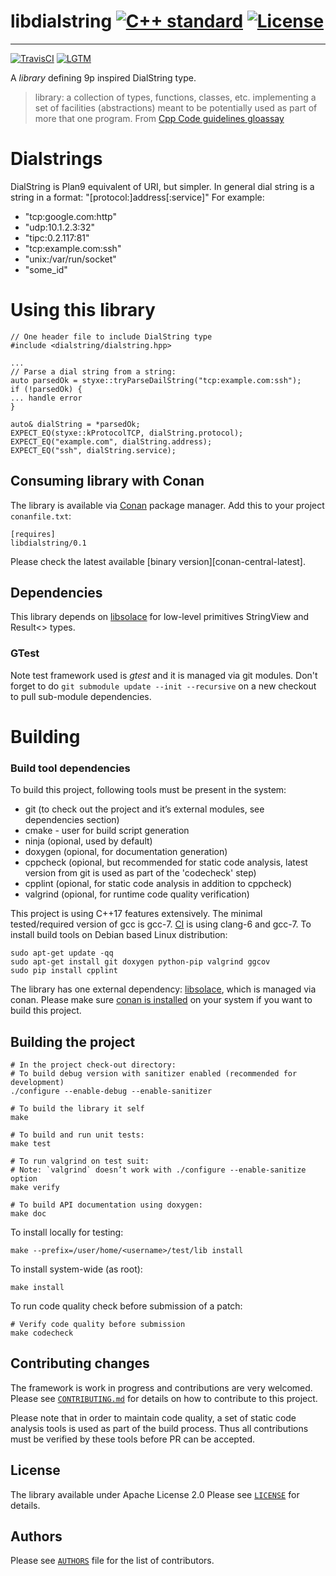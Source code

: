 # libdialstring [![C++ standard][c++-standard-shield]][c++-standard-link] [![License][license-shield]][license-link]
---
[![TravisCI][travis-shield]][travis-link]
[![LGTM][LGTM-shield]][LGTM-link]
<!--[![Codecov][codecov-shield]][codecov-link]
[![Coverity][coverity-shield]][coverity-link]
[![Coverage Status][coveralls-shield]][coveralls-link]-->


[c++-standard-shield]: https://img.shields.io/badge/c%2B%2B-14/17/20-blue.svg
[c++-standard-link]: https://en.wikipedia.org/wiki/C%2B%2B#Standardization
[license-shield]: https://img.shields.io/badge/License-Apache%202.0-blue.svg
[license-link]: https://opensource.org/licenses/Apache-2.0
[travis-shield]: https://travis-ci.com/abbyssoul/libdialstring.svg?branch=master
[travis-link]: https://travis-ci.com/abbyssoul/libdialstring

[LGTM-shield]: https://img.shields.io/lgtm/grade/cpp/github/abbyssoul/libdialstring.svg
[LGTM-link]: https://lgtm.com/projects/g/abbyssoul/libdialstring/alerts/

<!--[codecov-shield]: https://codecov.io/gh/abbyssoul/libdialstring/branch/master/graph/badge.svg
[codecov-link]: https://codecov.io/gh/abbyssoul/libdialstring
[coverity-shield]: https://scan.coverity.com/projects/18800/badge.svg
[coverity-link]: https://scan.coverity.com/projects/abbyssoul-libdialstring
[coveralls-shield]: https://coveralls.io/repos/github/abbyssoul/libdialstring/badge.svg?branch=master
[coveralls-link]: https://coveralls.io/github/abbyssoul/libdialstring?branch=master-->


A _library_ defining 9p inspired DialString type.
> library: a collection of types, functions, classes, etc. implementing a set of facilities (abstractions) meant to be potentially used as part of more that one program. From [Cpp Code guidelines gloassay](http://isocpp.github.io/CppCoreGuidelines/CppCoreGuidelines#glossary)

# Dialstrings
DialString is Plan9 equivalent of URI, but simpler.
In general dial string is a string in a format: "[protocol:]address[:service]"
For example:
- "tcp:google.com:http"
- "udp:10.1.2.3:32"
- "tipc:0.2.117:81"
- "tcp:example.com:ssh"
- "unix:/var/run/socket"
- "some_id"

# Using this library

```
// One header file to include DialString type
#include <dialstring/dialstring.hpp>

...
// Parse a dial string from a string:
auto parsedOk = styxe::tryParseDailString("tcp:example.com:ssh");
if (!parsedOk) {
... handle error
}

auto& dialString = *parsedOk;
EXPECT_EQ(styxe::kProtocolTCP, dialString.protocol);
EXPECT_EQ("example.com", dialString.address);
EXPECT_EQ("ssh", dialString.service);
```

## Consuming library with Conan
The library is available via [Conan](https://conan.io/) package manager. Add this to your project `conanfile.txt`:
```
[requires]
libdialstring/0.1
```

Please check the latest available [binary version][conan-central-latest].


## Dependencies
This library depends on [libsolace](https://github.com/abbyssoul/libsolace) for low-level primitives StringView and Result<> types.

### GTest
Note test framework used is *gtest* and it is managed via git modules.
Don't forget to do `git submodule update --init --recursive` on a new checkout to pull sub-module dependencies.



# Building

### Build tool dependencies
To build this project, following tools must be present in the system:
* git (to check out the project and it’s external modules, see dependencies section)
* cmake - user for build script generation
* ninja (opional, used by default)
* doxygen (opional, for documentation generation)
* cppcheck (opional, but recommended for static code analysis, latest version from git is used as part of the 'codecheck' step)
* cpplint (opional, for static code analysis in addition to cppcheck)
* valgrind (opional, for runtime code quality verification)

This project is using C++17 features extensively. The minimal tested/required version of gcc is gcc-7.
[CI](https://travis-ci.org/abbyssoul/libdialstring) is using clang-6 and gcc-7.
To install build tools on Debian based Linux distribution:
```shell
sudo apt-get update -qq
sudo apt-get install git doxygen python-pip valgrind ggcov
sudo pip install cpplint
```

The library has one external dependency: [libsolace](https://github.com/abbyssoul/libsolace), which is managed via conan.
Please make sure [conan is installed](https://docs.conan.io/en/latest/installation.html) on your system if you want to build this project.

## Building the project
```shell
# In the project check-out directory:
# To build debug version with sanitizer enabled (recommended for development)
./configure --enable-debug --enable-sanitizer

# To build the library it self
make

# To build and run unit tests:
make test

# To run valgrind on test suit:
# Note: `valgrind` doesn’t work with ./configure --enable-sanitize option
make verify

# To build API documentation using doxygen:
make doc
```

To install locally for testing:
```shell
make --prefix=/user/home/<username>/test/lib install
```
To install system-wide (as root):
```shell
make install
```
To run code quality check before submission of a patch:
```shell
# Verify code quality before submission
make codecheck
```


## Contributing changes
The framework is work in progress and contributions are very welcomed.
Please see  [`CONTRIBUTING.md`](CONTRIBUTING.md) for details on how to contribute to
this project.

Please note that in order to maintain code quality, a set of static code analysis tools is used as part of the build process.
Thus all contributions must be verified by these tools before PR can be accepted.


## License
The library available under Apache License 2.0
Please see [`LICENSE`](LICENSE) for details.


## Authors
Please see [`AUTHORS`](AUTHORS) file for the list of contributors.
